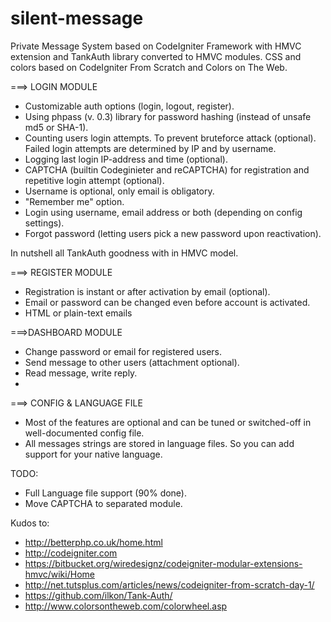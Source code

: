 silent-message
==============

Private Message System based on CodeIgniter Framework with HMVC extension and TankAuth library converted to HMVC modules.
CSS and colors based on CodeIgniter From Scratch and Colors on The Web.


===> LOGIN MODULE
* Customizable auth options (login, logout, register).
* Using phpass (v. 0.3) library for password hashing (instead of unsafe md5 or SHA-1).
* Counting users login attempts. To prevent bruteforce attack (optional). Failed login attempts are determined by IP and by username.
* Logging last login IP-address and time (optional).
* CAPTCHA (builtin Codeginieter and reCAPTCHA) for registration and repetitive login attempt (optional).
* Username is optional, only email is obligatory.
* "Remember me" option.
* Login using username, email address or both (depending on config settings).
* Forgot password (letting users pick a new password upon reactivation).

In nutshell all TankAuth goodness with in HMVC model.

===> REGISTER MODULE
* Registration is instant or after activation by email (optional).
* Email or password can be changed even before account is activated.
* HTML or plain-text emails

===>DASHBOARD MODULE
* Change password or email for registered users.
* Send message to other users (attachment optional).
* Read message, write reply.
* 

===> CONFIG & LANGUAGE FILE
* Most of the features are optional and can be tuned or switched-off in well-documented config file.
* All messages strings are stored in language files. So you can add support for your native language.

TODO:
* Full Language file support (90% done).
* Move CAPTCHA to separated module.


Kudos to:
* http://betterphp.co.uk/home.html
* http://codeigniter.com
* https://bitbucket.org/wiredesignz/codeigniter-modular-extensions-hmvc/wiki/Home
* http://net.tutsplus.com/articles/news/codeigniter-from-scratch-day-1/
* https://github.com/ilkon/Tank-Auth/
* http://www.colorsontheweb.com/colorwheel.asp


